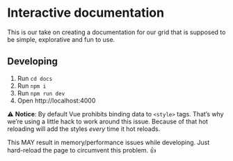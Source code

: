 # Interactive documentation

This is our take on creating a documentation for our grid that is supposed to be simple, explorative and fun to use.

## Developing

1. Run `cd docs`
2. Run `npm i`
3. Run `npm run dev`
4. Open http://localhost:4000

⚠️ **Notice**: By default Vue prohibits binding data to `<style>` tags. That’s why we’re using a little hack to work around this issue. Because of that hot reloading will add the styles *every* time it hot reloads. 

This MAY result in memory/performance issues while developing. Just hard-reload the page to circumvent this problem. 👍
